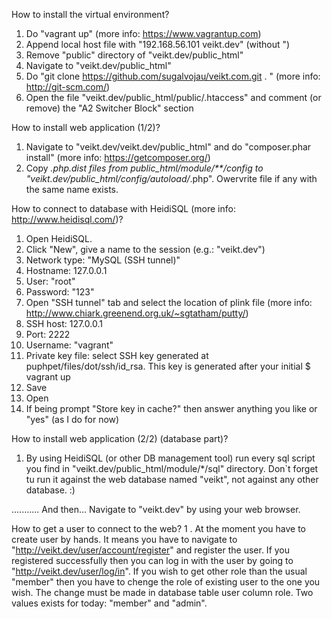 How to install the virtual environment?
1. Do "vagrant up" (more info: https://www.vagrantup.com)
2. Append local host file with "192.168.56.101	veikt.dev" (without ")
3. Remove "public" directory of "veikt.dev/public_html"
4. Navigate to "veikt.dev/public_html"
5. Do "git clone https://github.com/sugalvojau/veikt.com.git . " (more info: http://git-scm.com/)
6. Open the file "veikt.dev/public_html/public/.htaccess" and comment (or remove) the "A2 Switcher Block" section


How to install web application (1/2)?
1. Navigate to "veikt.dev/veikt.dev/public_html" and do "composer.phar install" (more info: https://getcomposer.org/)
2. Copy *.php.dist files from public_html/module/**/config to "veikt.dev/public_html/config/autoload/*.php". Owervrite file if any with the same name exists.


How to connect to database with HeidiSQL (more info: http://www.heidisql.com/)?
1. Open HeidiSQL.
2. Click "New", give a name to the session (e.g.: "veikt.dev")
3. Network type: "MySQL (SSH tunnel)"
4. Hostname: 127.0.0.1
5. User: "root"
6. Password: "123"
7. Open "SSH tunnel" tab and select the location of plink file (more info: http://www.chiark.greenend.org.uk/~sgtatham/putty/)
8. SSH host: 127.0.0.1
9. Port: 2222
10. Username: "vagrant"
11. Private key file: select SSH key generated at puphpet/files/dot/ssh/id_rsa. This key is generated after your initial $ vagrant up
12. Save
13. Open
14. If being prompt "Store key in cache?" then answer anything you like or "yes" (as I do for now)


How to install web application (2/2) (database part)?
1. By using HeidiSQL (or other DB management tool) run every sql script you find in "veikt.dev/public_html/module/*/sql" directory. Don`t forget tu run it against the web database named "veikt", not against any other database. :)

...........
And then... Navigate to "veikt.dev" by using your web browser.


How to get a user to connect to the web?
1 . At the moment you have to create user by hands. It means you have to navigate to "http://veikt.dev/user/account/register" and register the user. If you registered successfully then you can log in with the user by going to "http://veikt.dev/user/log/in". If you wish to get other role than the usual "member" then you have to chenge the role of existing user to the one you wish. The change must be made in database table user column role. Two values exists for today: "member" and "admin".